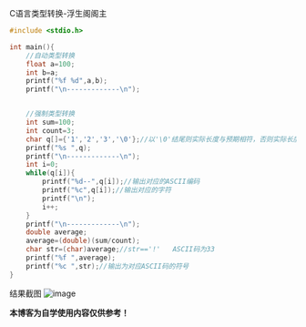C语言类型转换-浮生阁阁主

```C
#include <stdio.h>

int main(){
    //自动类型转换
    float a=100;
    int b=a;
    printf("%f %d",a,b);
    printf("\n-------------\n");


    //强制类型转换
    int sum=100;
    int count=3;
    char q[]={'1','2','3','\0'};//以'\0'结尾则实际长度与预期相符，否则实际长度要加1，末尾会有'\0'
    printf("%s ",q);
    printf("\n-------------\n");
    int i=0;
    while(q[i]){
        printf("%d--",q[i]);//输出对应的ASCII编码
        printf("%c",q[i]);//输出对应的字符
        printf("\n");
        i++;
    }
    printf("\n-------------\n");
    double average;
    average=(double)(sum/count);
    char str=(char)average;//str=='!'   ASCII码为33
    printf("%f ",average);
    printf("%c ",str);//输出为对应ASCII码的符号
}
```
结果截图
![image](https://img2020.cnblogs.com/blog/2545410/202110/2545410-20211008223140433-793947920.png)

**本博客为自学使用内容仅供参考！**
